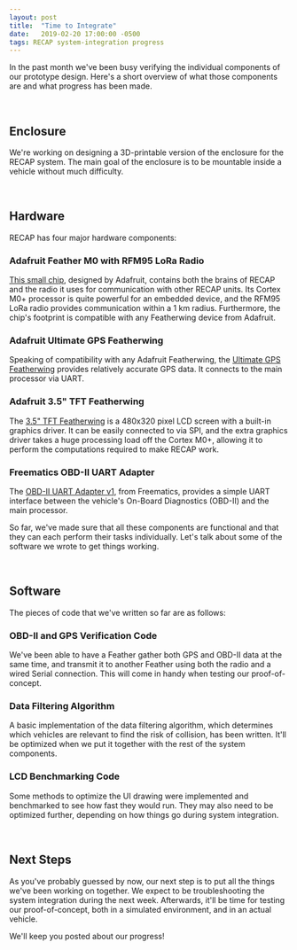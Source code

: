 ```yaml
---
layout: post
title:  "Time to Integrate"
date:   2019-02-20 17:00:00 -0500
tags: RECAP system-integration progress
---
```

In the past month we've been busy verifying the individual components of our prototype design. Here's a short overview of what those components are and what progress has been made.

<br/>

## Enclosure
We're working on designing a 3D-printable version of the enclosure for the RECAP system. The main goal of the enclosure is to be mountable inside a vehicle without much difficulty.

<br/>

## Hardware
RECAP has four major hardware components:

### Adafruit Feather M0 with RFM95 LoRa Radio
[This small chip](https://www.adafruit.com/product/3178), designed by Adafruit, contains both the brains of RECAP and the radio it uses for communication with other RECAP units. Its Cortex M0+ processor is quite powerful for an embedded device, and the RFM95 LoRa radio provides communication within a 1 km radius. Furthermore, the chip's footprint is compatible with any Featherwing device from Adafruit.

### Adafruit Ultimate GPS Featherwing
Speaking of compatibility with any Adafruit Featherwing, the [Ultimate GPS Featherwing](https://www.adafruit.com/product/3133) provides relatively accurate GPS data. It connects to the main processor via UART.

### Adafruit 3.5" TFT Featherwing
The [3.5" TFT Featherwing](https://www.adafruit.com/product/3651) is a 480x320 pixel LCD screen with a built-in graphics driver. It can be easily connected to via SPI, and the extra graphics driver takes a huge processing load off the Cortex M0+, allowing it to perform the computations required to make RECAP work.

### Freematics OBD-II UART Adapter
The [OBD-II UART Adapter v1](https://freematics.com/store/index.php?route=product/product&product_id=30), from Freematics, provides a simple UART interface between the vehicle's On-Board Diagnostics (OBD-II) and the main processor.

So far, we've made sure that all these components are functional and that they can each perform their tasks individually. Let's talk about some of the software we wrote to get things working.

<br/>

## Software
The pieces of code that we've written so far are as follows:

### OBD-II and GPS Verification Code
We've been able to have a Feather gather both GPS and OBD-II data at the same time, and transmit it to another Feather using both the radio and a wired Serial connection. This will come in handy when testing our proof-of-concept.

### Data Filtering Algorithm
A basic implementation of the data filtering algorithm, which determines which vehicles are relevant to find the risk of collision, has been written. It'll be optimized when we put it together with the rest of the system components.

### LCD Benchmarking Code
Some methods to optimize the UI drawing were implemented and benchmarked to see how fast they would run. They may also need to be optimized further, depending on how things go during system integration.

<br/>

## Next Steps
As you've probably guessed by now, our next step is to put all the things we've been working on together. We expect to be troubleshooting the system integration during the next week. Afterwards, it'll be time for testing our proof-of-concept, both in a simulated environment, and in an actual vehicle.

We'll keep you posted about our progress!
